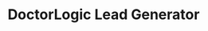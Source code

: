 ---
layout: components
title: DoctorLogic Lead Generator
description: "With Opportunities, you can track all incoming inquiries - phone calls, form submissions, chats, and more. Receive real-time alerts as your leads come in."
meta_image: "/img/meta/social-reputation.jpg"
gsap: true
custom_js: lead-generator
page_class:
 - class: lead-generator
product: "lead generator"
permalink: "/products/lead-generator"
hs_form_id: "75c57a13-9090-4db1-acd0-be51d1a76f7e"
product_nav:
- product_prev: "search-amplifier"
  product_next: "success-insights"
next_page: "success-insights"
page_sections:
- component: hero-1
  component_css: hero
  class: hero-sample
  tagline: 
  - headline: "Lead Generator"
    icon:
    - img: "/img/product-icons/lead-generator.svg"
      alt: "DoctorLogic Lead Generator"
  headline: "Convert More Website Leads Into Patients"
  text: "Every website lead is a chance to see a new patient, book a new consultation, or connect with your existing patients. With Lead Generator, you can manage every conversation that comes from your website."
  btn:
  img: "/img/products/lead-generator/hero-img.svg"
  alt: "DoctorLogic Lead Generator"
- component: image-group
  component_css: image-group
  class: lead-generator__image-group--1
  headline: "We Make It Easy To Follow Up"
  text: "Track all your phone calls, form submissions, chats and more. Have a clear picture of your website leads in one place and receive alerts as they come in."
  items:
  - class: image-group__image--1
    svg: true
    src: opportunities-mock
    alt-text: "Opportunities Dashboard"
  - class: image-group__image--2
    headline: Email Leads
    text: View form submissions so your team can follow up.
  - class: image-group__image--3
    headline: Phone Leads
    text: See who called, when they called, and have the ability to listen to conversations.
  - class: image-group__image--4
    headline: Chat Leads
    text: Review every managed chat transaction and decide which ones are qualified.  
- component: callout-headline
  component_css: callout-headline
  class: callout-headline__leads
  headline: "<span>74%</span> of companies say converting leads into customers is their top priority."
  source: "HubSpot"
- component: feature-1
  headline: "Secure Call Monitoring"
  class: social-reputation__feature--1
  text: "Knowing why customers and patient leads are calling is one thing, but finding out exactly what’s occurring on each call is even more powerful. Securely listen to tracked phone call leads to improve phone handling processes, schedule more appointments, enhance the patient experience, and optimize marketing spend."
  img: "/img/products/lead-generator/secure-call.jpg"
  alt: "Secure Call Monitoring"
  img_alignment: "Right"
- component: feature-1
  component_css: feature
  class: social-reputation__feature--2
  headline: "Identify Marketing Success"
  text: "Receive clarity on which marketing sources are driving true opportunities to your practice and also which pages of your medical website are converting visitors into patients. Our dashboard makes it easy for you to export all data into a CSV and upload it to your practice management system or EMR."
  img: "/img/products/lead-generator/optimized-marketing.jpg"
  alt: "Identify Marketing Success"
  img_alignment: "Left"
---